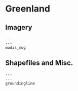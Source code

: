 # Greenland

## Imagery

```{nbgallery}
---
---
modis_mog
```

## Shapefiles and Misc.

```{nbgallery}
---
---
groundingline
```
